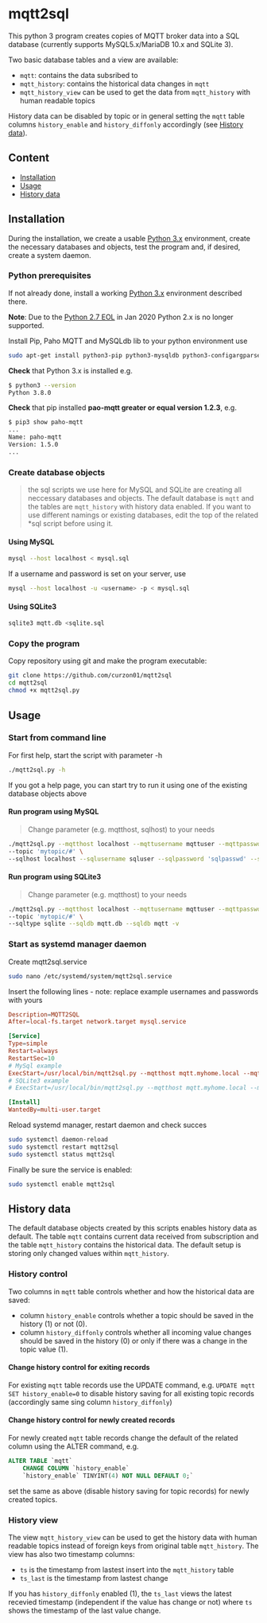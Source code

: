 # mqtt2sql

This python 3 program creates copies of MQTT broker data into a SQL database (currently supports MySQL5.x/MariaDB 10.x and SQLite 3).

Two basic database tables and a view are available:

- `mqtt`: contains the data subsribed to
- `mqtt_history`: contains the historical data changes in `mqtt`
- `mqtt_history_view` can be used to get the data from `mqtt_history` with human readable topics

History data can be disabled by topic or in general setting the `mqtt` table columns `history_enable` and `history_diffonly` accordingly (see [History data](#history-data)).

## Content

- [Installation](#installation)
- [Usage](#usage)
- [History data](#history-data)

## Installation

During the installation, we create a usable [Python 3.x](https://www.python.org/downloads/) environment, create the necessary databases and objects, test the program and, if desired, create a system daemon.

### Python prerequisites

If not already done, install a working [Python 3.x](https://www.python.org/downloads/) environment described there.

**Note**: Due to the [Python 2.7 EOL](https://github.com/python/devguide/pull/344) in Jan 2020 Python 2.x is no longer supported.

Install Pip, Paho MQTT and MySQLdb lib to your python environment use

```bash
sudo apt-get install python3-pip python3-mysqldb python3-configargparse python3-paho-mqtt
```

__Check__ that Python 3.x is installed e.g.

```bash
$ python3 --version
Python 3.8.0
```

 __Check__ that pip installed __pao-mqtt greater or equal version 1.2.3__, e.g.

```bash
$ pip3 show paho-mqtt
...
Name: paho-mqtt
Version: 1.5.0
...
```

### Create database objects

> the sql scripts we use here for MySQL and SQLite are creating all neccessary databases and objects. The default database is `mqtt` and the tables are `mqtt_history` with history data enabled. If you want to use different namings or existing databases, edit the top of the related *sql script before using it.

#### Using MySQL

```bash
mysql --host localhost < mysql.sql
```

If a username and password is set on your server, use

```bash
mysql --host localhost -u <username> -p < mysql.sql
```

#### Using SQLite3

```bash
sqlite3 mqtt.db <sqlite.sql
```

### Copy the program

Copy repository using git and make the program executable:

```bash
git clone https://github.com/curzon01/mqtt2sql
cd mqtt2sql
chmod +x mqtt2sql.py
```

## Usage

### Start from command line

For first help, start the script with parameter -h

```bash
./mqtt2sql.py -h
```

If you got a help page, you can start try to run it using one of the existing database objects above

#### Run program using MySQL

> Change parameter (e.g. mqtthost, sqlhost) to your needs

```bash
./mqtt2sql.py --mqtthost localhost --mqttusername mqttuser --mqttpassword 'mqttpasswd' \
--topic 'mytopic/#' \
--sqlhost localhost --sqlusername sqluser --sqlpassword 'sqlpasswd' --sqldb mqtt -v
```

#### Run program using SQLite3

> Change parameter (e.g. mqtthost) to your needs

```bash
./mqtt2sql.py --mqtthost localhost --mqttusername mqttuser --mqttpassword 'mqttpasswd' \
--topic 'mytopic/#' \
--sqltype sqlite --sqldb mqtt.db --sqldb mqtt -v
```

### Start as systemd manager daemon

Create mqtt2sql.service

```bash
sudo nano /etc/systemd/system/mqtt2sql.service
```

Insert the following lines - note: replace example usernames and passwords with yours

```conf
Description=MQTT2SQL
After=local-fs.target network.target mysql.service

[Service]
Type=simple
Restart=always
RestartSec=10
# MySql example
ExecStart=/usr/local/bin/mqtt2sql.py --mqtthost mqtt.myhome.local --mqttusername mqttuser --mqttpassword mqttpasswd --topic 'myhome/#' --sqlhost localhost --sqlusername sqluser --sqlpassword 'sqlpasswd' --sqldb mqtt --logfile /var/log/mqtt.log
# SQLite3 example
# ExecStart=/usr/local/bin/mqtt2sql.py --mqtthost mqtt.myhome.local --mqttusername mqttuser --mqttpassword mqttpasswd --topic 'myhome/#' --sqltype sqlite --sqldb /var/lib/mqtt.db --logfile /var/log/mqtt.log

[Install]
WantedBy=multi-user.target
```

Reload systemd manager, restart daemon and check succes

```bash
sudo systemctl daemon-reload
sudo systemctl restart mqtt2sql
sudo systemctl status mqtt2sql
```

Finally be sure the service is enabled:

```bash
sudo systemctl enable mqtt2sql
```

## History data

The default database objects created by this scripts enables history data as default.
The table `mqtt` contains current data received from subscription and the table `mqtt_history` contains the historical data. The default setup is storing only changed values within `mqtt_history`.

### History control

Two columns in `mqtt` table controls whether and how the historical data are saved:

- column `history_enable` controls whether a topic should be saved in the history (1) or not (0).
- column `history_diffonly` controls whether all incoming value changes should be saved in the history (0) or only if there was a change in the topic value (1).

#### Change history control for exiting records

For existing `mqtt` table records use the UPDATE command, e.g. `UPDATE mqtt SET history_enable=0` to disable history saving for all existing topic records (accordingly same sing column `history_diffonly`)

#### Change history control for newly created records

For newly created `mqtt` table records change the default of the related column using the ALTER command, e.g.

```sql
ALTER TABLE `mqtt`
    CHANGE COLUMN `history_enable`
    `history_enable` TINYINT(4) NOT NULL DEFAULT 0;`
```

set the same as above (disable history saving for topic records) for newly created topics.

### History view

The view `mqtt_history_view` can be used to get the history data with human readable topics instead of foreign keys from original table `mqtt_history`. The view has also two timestamp columns:

- `ts` is the timestamp from lastest insert into the `mqtt_history` table
- `ts_last` is the timestamp from lastest change

If you has `history_diffonly` enabled (1), the `ts_last` views the latest recevied timestamp (independent if the value has change or not) where `ts` shows the timestamp of the last value change.
